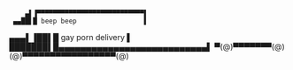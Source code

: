         ▄▌▐▀▀▀▀▀▀▀▀▀▀▀▀▀▀▀▀▀▀▀▀▀▀▀▀▀▀▀▌
     ▄▄██▌█ beep beep                 ▌
   ▄▄▄▌▐██▌█ gay porn delivery        ▌ 
  ███████▌█▄▄▄▄▄▄▄▄▄▄▄▄▄▄▄▄▄▄▄▄▄▄▄▄▄▄▄▌
▀(@)▀▀▀▀▀▀▀(@)(@)▀▀▀▀▀▀▀▀▀▀▀▀▀▀▀▀▀(@)
 
